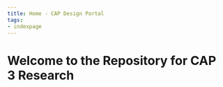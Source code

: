 ```yaml
---
title: Home - CAP Design Portal
tags:
- indexpage
---
```


# Welcome to the Repository for CAP 3 Research